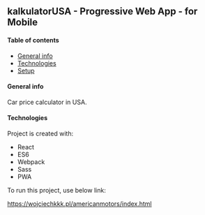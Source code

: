 ## kalkulatorUSA - Progressive Web App - for Mobile

#### Table of contents
* [General info](#general-info)
* [Technologies](#technologies)
* [Setup](#setup)

#### General info
Car price calculator in USA. 
	
#### Technologies
Project is created with:
* React
* ES6
* Webpack
* Sass
* PWA
	

To run this project, use below link:

https://wojciechkkk.pl/americanmotors/index.html

